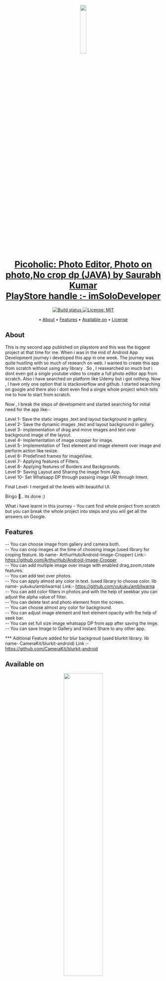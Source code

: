 

<p align ="center">
                    <img src="https://play-lh.googleusercontent.com/w7Rehewr8Wg5uCstbnn5kFZ-rS3dfQDX5ZFxFYdH6p97ARIpFgAJzac4rXvXM-VpxQ=w240-h480-rw" width=20%">
    </p>


<p>
    <h1 align="center">
        <a href="https://play.google.com/store/apps/details?id=com.mac.picoholic">
            Picoholic: Photo Editor, Photo on photo,No crop dp (JAVA) by Saurabh Kumar<br>PlayStore handle :- imSoloDeveloper
        </a>
    </h1>
</p>


<p align="center">
    <a href="https://play.google.com/store/apps/details?id=com.mac.picoholic">
        <img src="https://travis-ci.org/steverichey/google-play-badge-svg.svg?branch=master" alt="Build status">
    </a>
    <a href="https://github.com/dev-iamsaurabh/PicoholicPhotoEditor/blob/master/LICENSE">
        <img src="https://img.shields.io/badge/License-MIT-lightgrey.svg" alt="License: MIT">
    </a>
</p>

<p align="center">
  • <a href="#about">About</a>
  • <a href="#features">Features</a>
  • <a href="#available-on">Available on</a>
  • <a href="#license">License</a>


</p>



## About
This is my second app published on playstore and this was the biggest project at that time for me. When i was in the mid of Android App Development journey i developed this app in one week. The journey was quite hustling with so much of research on web. I wanted to create this app from scratch without using any library . So , I reasearched so much but i dont even got a single youtube video to create a full photo editor app from scratch. Also i have searched on platform like Udemy but i got nothing. Now , I have only one option that is stackoverflow and github. I started searching on google and there also i dont even find a single whole project which tells me to how to start from scratch.

Now , I break the steps of development and started searching for initial need for the app like:-

Level 1- Save the static images ,text and layout background in gallery.<br>
Level 2- Save the dynamic images ,text and layout background in gallery.<br>
Level 3- implementation of drag and move images and text over background image of the layout.<br>
Level 4- Implementation of image cropper for image.<br>
Level 5- Implementation of Text element and image element over image and perform action like resize.<br>
Level 6- Predefined frames for imageView.<br>
Level 7- Applying features of Filters.<br>
Level 8- Applying features of Borders and Backgrounds.<br>
Level 9- Saving Layout and Sharing the image from App.<br>
Level 10- Set Whatsapp DP through passing image URI through Intent.<br>

Final Level- I merged all the levels with beautiful UI.

Bingo 🤞.. its done :)

What i have learnt in this journey - You cant find whole project from scratch but you can break the whole project into steps and you will get all the answers on Google.


## Features
-- You can choose image from gallery and camera both.<br>
-- You can crop images at the time of choosing image.(used library for croping feature. lib name- ArthurHub/Android-Image-Cropper) Link:-https://github.com/ArthurHub/Android-Image-Cropper<br>
-- You can add multiple image over image with enabled drag,zoom,rotate features.<br>
-- You can add text over photos.<br>
-- You can apply almost any color in text. (used library to choose color. lib name- yukuku/ambilwarna) Link:- https://github.com/yukuku/ambilwarna<br>
-- You can add color filters in photos and with the help of seekbar you can adjust the alpha value of filter.<br>
-- You can delete text and photo element from the screen.<br>
-- You can choose almost any color for background.<br>
-- You can adjust image element and text element opacity with the help of seek bar.<br>
-- You can set full size image whatsapp DP from app after saving the imge.<br>
-- You can save Image to Gallery and Instant Share to any other app.

*** Aditional Feature added for blur backgroud (used blurkit library. lib name- CameraKit/blurkit-android) Link :- https://github.com/CameraKit/blurkit-android<br>

## Available on

<p align="center">
<a href="https://play.google.com/store/apps/details?id=com.mac.picoholic">
<img src="https://cdn.jsdelivr.net/gh/dev-iamsaurabh/BMICalculator/play.svg" width="50%">
</a>
</p>


## License

Unless covered under some other license, all content in this repository is shared under an MIT license. See [license.md](./license.md) for details.

Google Play and the Google Play logo are trademarks of Google Inc. Be sure to read the [Branding Guidelines](https://developer.android.com/distribute/tools/promote/brand.html) and contact Google via the [Android and Google Play Brand Permissions Inquiry form](https://support.google.com/googleplay/contact/brand_developer) if you have any questions. SVGs in this repository were generated from files provided by Google [here](https://play.google.com/intl/en_us/badges/) and they have all the copyrights and trademarks and whatevs.

  
